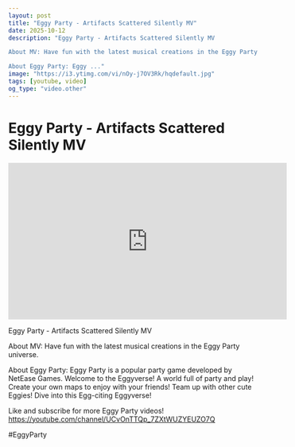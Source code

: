 ```yaml
---
layout: post
title: "Eggy Party - Artifacts Scattered Silently MV"
date: 2025-10-12
description: "Eggy Party - Artifacts Scattered Silently MV

About MV: Have fun with the latest musical creations in the Eggy Party universe. 

About Eggy Party: Eggy ..."
image: "https://i3.ytimg.com/vi/nOy-j7OV3Rk/hqdefault.jpg"
tags: [youtube, video]
og_type: "video.other"
---
```


<script type="application/ld+json">
{
  "@context": "http://schema.org",
  "@type": "VideoObject",
  "name": "Eggy Party - Artifacts Scattered Silently MV",
  "description": "Eggy Party - Artifacts Scattered Silently MV\n\nAbout MV: Have fun with the latest musical creations in the Eggy Party universe. \n\nAbout Eggy Party: Eggy Party is a popular party game developed by NetEase Games. Welcome to the Eggyverse! A world full of party and play! Create your own maps to enjoy with your friends! Team up with other cute Eggies! Dive into this Egg-citing Eggyverse!\n\nLike and subscribe for more Eggy Party videos! https://youtube.com/channel/UCvOnTTQp_7ZXtWUZYEUZO7Q\n\n#EggyParty",
  "thumbnailUrl": "https://i3.ytimg.com/vi/nOy-j7OV3Rk/hqdefault.jpg",
  "uploadDate": "2025-10-12T12:01:28",
  "embedUrl": "https://www.youtube.com/embed/nOy-j7OV3Rk",
  "publisher": {
    "@type": "Person",
    "name": "Celo Zaga"
  },
  "mainEntityOfPage": {
    "@type": "WebPage",
    "@id": "https://celozaga.github.io/2025/10/12/eggy-party---artifacts-scattered-silently-mv-nOy-j7OV3Rk.html"
  },
  "duration": "PT0M0S"
}
</script>

<script type="application/ld+json">
{
  "@context": "http://schema.org",
  "@type": "BlogPosting",
  "headline": "Eggy Party - Artifacts Scattered Silently MV",
  "image": "https://i3.ytimg.com/vi/nOy-j7OV3Rk/hqdefault.jpg",
  "publisher": {
    "@type": "Person",
    "name": "Celo Zaga"
  },
  "url": "https://celozaga.github.io/2025/10/12/eggy-party---artifacts-scattered-silently-mv-nOy-j7OV3Rk.html",
  "datePublished": "2025-10-12T12:01:28",
  "dateCreated": "2025-10-12T12:01:28",
  "dateModified": "2025-10-12T12:01:28",
  "description": "Eggy Party - Artifacts Scattered Silently MV\n\nAbout MV: Have fun with the latest musical creations in the Eggy Party universe. \n\nAbout Eggy Party: Eggy ...",
  "author": {
    "@type": "Person",
    "name": "Celo Zaga"
  },
  "mainEntityOfPage": {
    "@type": "WebPage",
    "@id": "https://celozaga.github.io/2025/10/12/eggy-party---artifacts-scattered-silently-mv-nOy-j7OV3Rk.html"
  }
}
</script>

<h1 class="youtube-post-title">Eggy Party - Artifacts Scattered Silently MV</h1>

<iframe width="560" height="315" src="https://www.youtube.com/embed/nOy-j7OV3Rk" class="youtube-post-embed" frameborder="0" allowfullscreen></iframe>

<p class="youtube-post-description">Eggy Party - Artifacts Scattered Silently MV

About MV: Have fun with the latest musical creations in the Eggy Party universe. 

About Eggy Party: Eggy Party is a popular party game developed by NetEase Games. Welcome to the Eggyverse! A world full of party and play! Create your own maps to enjoy with your friends! Team up with other cute Eggies! Dive into this Egg-citing Eggyverse!

Like and subscribe for more Eggy Party videos! https://youtube.com/channel/UCvOnTTQp_7ZXtWUZYEUZO7Q

#EggyParty</p>
